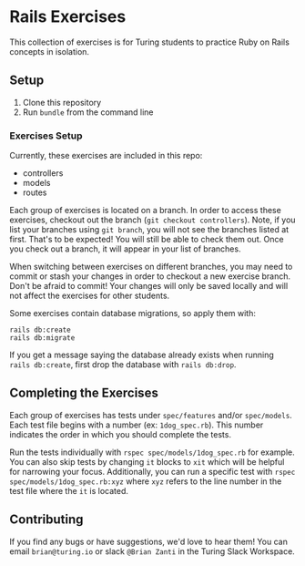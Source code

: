 # Rails Exercises

This collection of exercises is for Turing students to practice Ruby on Rails concepts in isolation.

## Setup

1. Clone this repository
1. Run `bundle` from the command line

### Exercises Setup

Currently, these exercises are included in this repo:

* controllers
* models
* routes

Each group of exercises is located on a branch. In order to access these exercises, checkout out the branch (`git checkout controllers`). Note, if you list your branches using `git branch`, you will not see the branches listed at first. That's to be expected! You will still be able to check them out. Once you check out a branch, it will appear in your list of branches.

When switching between exercises on different branches, you may need to commit or stash your changes in order to checkout a new exercise branch. Don't be afraid to commit! Your changes will only be saved locally and will not affect the exercises for other students.

Some exercises contain database migrations, so apply them with:

```
rails db:create
rails db:migrate
```

If you get a message saying the database already exists when running `rails db:create`, first drop the database with `rails db:drop`.

## Completing the Exercises

Each group of exercises has tests under `spec/features` and/or `spec/models`. Each test file begins with a number (ex: `1dog_spec.rb`). This number indicates the order in which you should complete the tests.

Run the tests individually with `rspec spec/models/1dog_spec.rb` for example. You can also skip tests by changing `it` blocks to `xit` which will be helpful for narrowing your focus. Additionally, you can run a specific test with `rspec spec/models/1dog_spec.rb:xyz` where `xyz` refers to the line number in the test file where the `it` is located.

## Contributing

If you find any bugs or have suggestions, we'd love to hear them! You can email `brian@turing.io` or slack `@Brian Zanti` in the Turing Slack Workspace.
